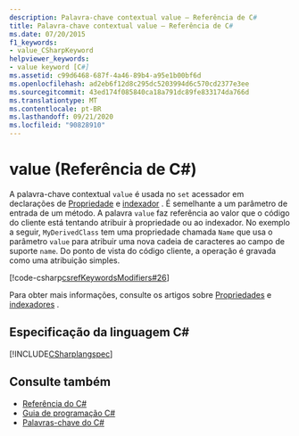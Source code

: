 ```yaml
---
description: Palavra-chave contextual value – Referência de C#
title: Palavra-chave contextual value – Referência de C#
ms.date: 07/20/2015
f1_keywords:
- value_CSharpKeyword
helpviewer_keywords:
- value keyword [C#]
ms.assetid: c99d6468-687f-4a46-89b4-a95e1b00bf6d
ms.openlocfilehash: ad2eb6f12d8c295dc5203994d6c570cd2377e3ee
ms.sourcegitcommit: 43ed174f085840ca18a791dc89fe833174da766d
ms.translationtype: MT
ms.contentlocale: pt-BR
ms.lasthandoff: 09/21/2020
ms.locfileid: "90828910"
---
```

# <a name="value-c-reference"></a>value (Referência de C#)

A palavra-chave contextual `value` é usada no `set` acessador em declarações de [Propriedade](../../programming-guide/classes-and-structs/properties.md) e [indexador](../../programming-guide/indexers/index.md) . É semelhante a um parâmetro de entrada de um método. A palavra `value` faz referência ao valor que o código do cliente está tentando atribuir à propriedade ou ao indexador. No exemplo a seguir, `MyDerivedClass` tem uma propriedade chamada `Name` que usa o parâmetro `value` para atribuir uma nova cadeia de caracteres ao campo de suporte `name`. Do ponto de vista do código cliente, a operação é gravada como uma atribuição simples.

[!code-csharp[csrefKeywordsModifiers#26](~/samples/snippets/csharp/VS_Snippets_VBCSharp/csrefKeywordsModifiers/CS/csrefKeywordsModifiers.cs#26)]

Para obter mais informações, consulte os artigos sobre [Propriedades](../../programming-guide/classes-and-structs/properties.md) e [indexadores](../../programming-guide/indexers/index.md) .

## <a name="c-language-specification"></a>Especificação da linguagem C#

[!INCLUDE[CSharplangspec](~/includes/csharplangspec-md.md)]

## <a name="see-also"></a>Consulte também

- [Referência do C#](../index.md)
- [Guia de programação C#](../../programming-guide/index.md)
- [Palavras-chave do C#](index.md)
